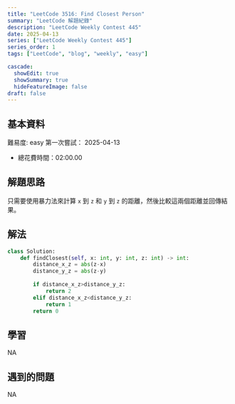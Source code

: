 ```yaml
---
title: "LeetCode 3516: Find Closest Person"
summary: "LeetCode 解題紀錄"
description: "LeetCode Weekly Contest 445"
date: 2025-04-13
series: ["LeetCode Weekly Contest 445"]
series_order: 1
tags: ["LeetCode", "blog", "weekly", "easy"]

cascade:
  showEdit: true
  showSummary: true
  hideFeatureImage: false
draft: false
---
```


## 基本資料

難易度: easy
第一次嘗試： 2025-04-13
- 總花費時間：02:00.00

## 解題思路

只需要使用暴力法來計算 `x` 到 `z` 和 `y` 到 `z` 的距離，然後比較這兩個距離並回傳結果。

## 解法
```python
class Solution:
    def findClosest(self, x: int, y: int, z: int) -> int:
        distance_x_z = abs(z-x)
        distance_y_z = abs(z-y)
        
        if distance_x_z>distance_y_z:
            return 2
        elif distance_x_z<distance_y_z:
            return 1
        return 0
```

## 學習
NA

## 遇到的問題
NA